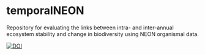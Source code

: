 # temporalNEON
Repository for evaluating the links between intra- and inter-annual ecosystem stability and change in biodiversity using NEON organismal data.

[![DOI](https://zenodo.org/badge/DOI/10.5281/zenodo.4519810.svg)](https://doi.org/10.5281/zenodo.4519810) 
